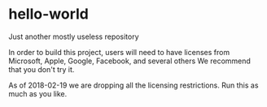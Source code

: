 # hello-world
Just another mostly useless repository

In order to build this project, users will need to have licenses from Microsoft, Apple, Google, Facebook, and several others
We recommend that you don't try it.

As of 2018-02-19 we are dropping all the licensing restrictions.  Run this as much as you like.
